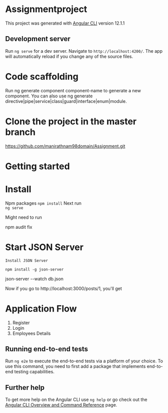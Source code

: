 # Assignmentproject

This project was generated with [Angular CLI](https://github.com/angular/angular-cli) version 12.1.1        

## Development server

Run `ng serve` for a dev server. Navigate to `http://localhost:4200/`. The app will automatically reload if you change any of the source files.

# Code scaffolding
Run ng generate component component-name to generate a new component. You can also use ng generate directive|pipe|service|class|guard|interface|enum|module.

# Clone the project in the master branch
https://github.com/manirathnam98domain/Assignment.git


# Getting started

# Install
 Npm packages
 `npm install`
  Next run  
 `ng serve`  

Might need to run

npm audit fix

# Start JSON Server

`Install JSON Server`

`npm install -g json-server`

json-server --watch db.json

Now if you go to http://localhost:3000/posts/1, you'll get

 # Application Flow
 
 1) Register
 2) Login
 3) Employees Details

 
## Running end-to-end tests

Run `ng e2e` to execute the end-to-end tests via a platform of your choice. To use this command, you need to first add a package that implements end-to-end testing capabilities.

## Further help

To get more help on the Angular CLI use `ng help` or go check out the [Angular CLI Overview and Command Reference](https://angular.io/cli) page.
